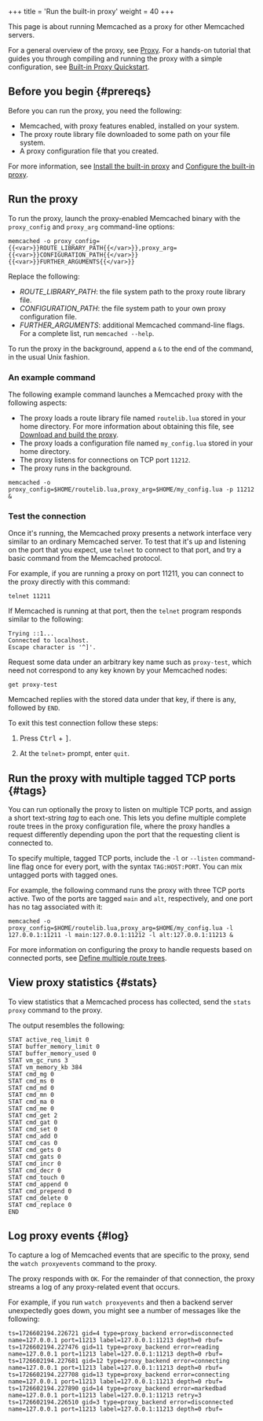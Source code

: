 +++
title = 'Run the built-in proxy'
weight = 40
+++

This page is about running Memcached as a proxy for other Memcached servers.

For a general overview of the proxy, see [Proxy]({{<legacy_proxy_base_path>}}). For a hands-on tutorial that guides you through compiling and running the proxy with a simple configuration, see [Built-in Proxy Quickstart]({{<proxy_base_path>}}quickstart).

## Before you begin {#prereqs}

Before you can run the proxy, you need the following:

* Memcached, with proxy features enabled, installed on your system.
* The proxy route library file downloaded to some path on your file system.
* A proxy configuration file that you created.

For more information, see [Install the built-in proxy]({{<proxy_base_path>}}install) and
[Configure the built-in proxy]({{<proxy_base_path>}}configure).

## Run the proxy

To run the proxy, launch the proxy-enabled Memcached binary with the `proxy_config` and `proxy_arg` command-line options:

```console
memcached -o proxy_config={{<var>}}ROUTE_LIBRARY_PATH{{</var>}},proxy_arg={{<var>}}CONFIGURATION_PATH{{</var>}} {{<var>}}FURTHER_ARGUMENTS{{</var>}}
```

Replace the following:

* <var>ROUTE_LIBRARY_PATH</var>: the file system path to the proxy route library file.
* <var>CONFIGURATION_PATH</var>: the file system path to your own proxy configuration file.
* <var>FURTHER_ARGUMENTS</var>: additional Memcached command-line flags. For a complete list, run `memcached --help`.

To run the proxy in the background, append a `&` to the end of the command, in the usual Unix fashion.

### An example command

The following example command launches a Memcached proxy with the following aspects:

* The proxy loads a route library file named `routelib.lua` stored in your home directory. For more information about obtaining this file, see [Download and build the proxy]({{<proxy_base_path>}}install#download).
* The proxy loads a configuration file named `my_config.lua` stored in your home directory.
* The proxy listens for connections on TCP port `11212`.
* The proxy runs in the background.

```console
memcached -o proxy_config=$HOME/routelib.lua,proxy_arg=$HOME/my_config.lua -p 11212 &
```

### Test the connection

Once it's running, the Memcached proxy presents a network interface very similar to an ordinary Memcached server. To test that it's up and listening on the port that you expect, use `telnet` to connect to that port, and try a basic command from the Memcached protocol.

For example, if you are running a proxy on port 11211, you can connect to the proxy directly with this command:

```console
telnet 11211
```

If Memcached is running at that port, then the `telnet` program responds similar to the following:

```
Trying ::1...
Connected to localhost.
Escape character is '^]'.
```

Request some data under an arbitrary key name such as `proxy-test`, which need not correspond to any key known by your Memcached nodes:

```console
get proxy-test
```

Memcached replies with the stored data under that key, if there is any, followed by `END`.

To exit this test connection follow these steps:

1. Press <kbd>Ctrl</kbd> + <kbd>]</kbd>.

1. At the `telnet>` prompt, enter `quit`.

## Run the proxy with multiple tagged TCP ports {#tags}

You can run optionally the proxy to listen on multiple TCP ports, and assign a short text-string _tag_ to each one. This lets you define multiple complete route trees in the proxy configuration file, where the proxy handles a request differently depending upon the port that the requesting client is connected to.

To specify multiple, tagged TCP ports, include the `-l` or `--listen` command-line flag once for every port, with the syntax `TAG:HOST:PORT`. You can mix untagged ports with tagged ones.

For example, the following command runs the proxy with three TCP ports active. Two of the ports are tagged `main` and `alt`, respectively, and one port has no tag associated with it:

```console
memcached -o proxy_config=$HOME/routelib.lua,proxy_arg=$HOME/my_config.lua -l 127.0.0.1:11211 -l main:127.0.0.1:11212 -l alt:127.0.0.1:11213 &
```

For more information on configuring the proxy to handle requests based on connected ports, see [Define multiple route trees]({{<proxy_base_path>}}configure/#multiple-trees).

## View proxy statistics {#stats}

To view statistics that a Memcached process has collected, send the `stats proxy` command to the proxy.

The output resembles the following:

```
STAT active_req_limit 0
STAT buffer_memory_limit 0
STAT buffer_memory_used 0
STAT vm_gc_runs 3
STAT vm_memory_kb 384
STAT cmd_mg 0
STAT cmd_ms 0
STAT cmd_md 0
STAT cmd_mn 0
STAT cmd_ma 0
STAT cmd_me 0
STAT cmd_get 2
STAT cmd_gat 0
STAT cmd_set 0
STAT cmd_add 0
STAT cmd_cas 0
STAT cmd_gets 0
STAT cmd_gats 0
STAT cmd_incr 0
STAT cmd_decr 0
STAT cmd_touch 0
STAT cmd_append 0
STAT cmd_prepend 0
STAT cmd_delete 0
STAT cmd_replace 0
END
```

## Log proxy events {#log}

To capture a log of Memcached events that are specific to the proxy, send the `watch proxyevents` command to the proxy.

The proxy responds with `OK`. For the remainder of that connection, the proxy streams a log of any proxy-related event that occurs.

For example, if you run `watch proxyevents` and then a backend server unexpectedly goes down, you might see a number of messages like the following:

```
ts=1726602194.226721 gid=4 type=proxy_backend error=disconnected name=127.0.0.1 port=11213 label=127.0.0.1:11213 depth=0 rbuf=
ts=1726602194.227476 gid=11 type=proxy_backend error=reading name=127.0.0.1 port=11213 label=127.0.0.1:11213 depth=0 rbuf=
ts=1726602194.227681 gid=12 type=proxy_backend error=connecting name=127.0.0.1 port=11213 label=127.0.0.1:11213 depth=0 rbuf=
ts=1726602194.227708 gid=13 type=proxy_backend error=connecting name=127.0.0.1 port=11213 label=127.0.0.1:11213 depth=0 rbuf=
ts=1726602194.227890 gid=14 type=proxy_backend error=markedbad name=127.0.0.1 port=11213 label=127.0.0.1:11213 retry=3
ts=1726602194.226510 gid=3 type=proxy_backend error=disconnected name=127.0.0.1 port=11213 label=127.0.0.1:11213 depth=0 rbuf=
```
